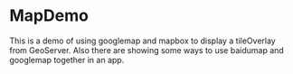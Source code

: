 # MapDemo
This is a demo of using googlemap and mapbox to display a tileOverlay from GeoServer. 
Also there are showing some ways to use baidumap and googlemap together in an app.
